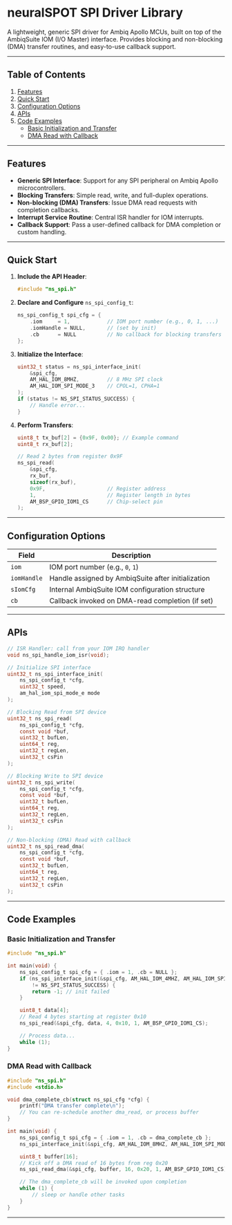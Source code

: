 # neuralSPOT SPI Driver Library

A lightweight, generic SPI driver for Ambiq Apollo MCUs, built on top of the AmbiqSuite IOM (I/O Master) interface. Provides blocking and non-blocking (DMA) transfer routines, and easy-to-use callback support.

---

## Table of Contents

1. [Features](#features)
3. [Quick Start](#quick-start)
4. [Configuration Options](#configuration-options)
5. [APIs](#apis)
6. [Code Examples](#code-examples)
   * [Basic Initialization and Transfer](#basic-initialization-and-transfer)
   * [DMA Read with Callback](#dma-read-with-callback)


---

## Features

* **Generic SPI Interface**: Support for any SPI peripheral on Ambiq Apollo microcontrollers.
* **Blocking Transfers**: Simple read, write, and full-duplex operations.
* **Non-blocking (DMA) Transfers**: Issue DMA read requests with completion callbacks.
* **Interrupt Service Routine**: Central ISR handler for IOM interrupts.
* **Callback Support**: Pass a user-defined callback for DMA completion or custom handling.

---

## Quick Start

1. **Include the API Header**:

   ```c
   #include "ns_spi.h"
   ```

2. **Declare and Configure** `ns_spi_config_t`:

   ```c
   ns_spi_config_t spi_cfg = {
       .iom     = 1,            // IOM port number (e.g., 0, 1, ...)
       .iomHandle = NULL,       // (set by init)
       .cb      = NULL          // No callback for blocking transfers
   };
   ```

3. **Initialize the Interface**:

   ```c
   uint32_t status = ns_spi_interface_init(
       &spi_cfg,
       AM_HAL_IOM_8MHZ,         // 8 MHz SPI clock
       AM_HAL_IOM_SPI_MODE_3    // CPOL=1, CPHA=1
   );
   if (status != NS_SPI_STATUS_SUCCESS) {
       // Handle error...
   }
   ```

4. **Perform Transfers**:

   ```c
   uint8_t tx_buf[2] = {0x9F, 0x00}; // Example command
   uint8_t rx_buf[2];

   // Read 2 bytes from register 0x9F
   ns_spi_read(
       &spi_cfg,
       rx_buf,
       sizeof(rx_buf),
       0x9F,                    // Register address
       1,                       // Register length in bytes
       AM_BSP_GPIO_IOM1_CS      // Chip-select pin
   );
   ```

---

## Configuration Options

| Field       | Description                                        |
| ----------- | -------------------------------------------------- |
| `iom`       | IOM port number (e.g., `0`, `1`)                   |
| `iomHandle` | Handle assigned by AmbiqSuite after initialization |
| `sIomCfg`   | Internal AmbiqSuite IOM configuration structure    |
| `cb`        | Callback invoked on DMA-read completion (if set)   |

---

## APIs

```c
// ISR Handler: call from your IOM IRQ handler
void ns_spi_handle_iom_isr(void);

// Initialize SPI interface
uint32_t ns_spi_interface_init(
    ns_spi_config_t *cfg,
    uint32_t speed,
    am_hal_iom_spi_mode_e mode
);

// Blocking Read from SPI device
uint32_t ns_spi_read(
    ns_spi_config_t *cfg,
    const void *buf,
    uint32_t bufLen,
    uint64_t reg,
    uint32_t regLen,
    uint32_t csPin
);

// Blocking Write to SPI device
uint32_t ns_spi_write(
    ns_spi_config_t *cfg,
    const void *buf,
    uint32_t bufLen,
    uint64_t reg,
    uint32_t regLen,
    uint32_t csPin
);

// Non-blocking (DMA) Read with callback
uint32_t ns_spi_read_dma(
    ns_spi_config_t *cfg,
    const void *buf,
    uint32_t bufLen,
    uint64_t reg,
    uint32_t regLen,
    uint32_t csPin
);
```

---

## Code Examples

### Basic Initialization and Transfer

```c
#include "ns_spi.h"

int main(void) {
    ns_spi_config_t spi_cfg = { .iom = 1, .cb = NULL };
    if (ns_spi_interface_init(&spi_cfg, AM_HAL_IOM_4MHZ, AM_HAL_IOM_SPI_MODE_0)
        != NS_SPI_STATUS_SUCCESS) {
        return -1; // init failed
    }

    uint8_t data[4];
    // Read 4 bytes starting at register 0x10
    ns_spi_read(&spi_cfg, data, 4, 0x10, 1, AM_BSP_GPIO_IOM1_CS);

    // Process data...
    while (1);
}
```

### DMA Read with Callback

```c
#include "ns_spi.h"
#include <stdio.h>

void dma_complete_cb(struct ns_spi_cfg *cfg) {
    printf("DMA transfer complete\n");
    // You can re-schedule another dma_read, or process buffer
}

int main(void) {
    ns_spi_config_t spi_cfg = { .iom = 1, .cb = dma_complete_cb };
    ns_spi_interface_init(&spi_cfg, AM_HAL_IOM_8MHZ, AM_HAL_IOM_SPI_MODE_3);

    uint8_t buffer[16];
    // Kick off a DMA read of 16 bytes from reg 0x20
    ns_spi_read_dma(&spi_cfg, buffer, 16, 0x20, 1, AM_BSP_GPIO_IOM1_CS);

    // The dma_complete_cb will be invoked upon completion
    while (1) {
        // sleep or handle other tasks
    }
}
```

---

